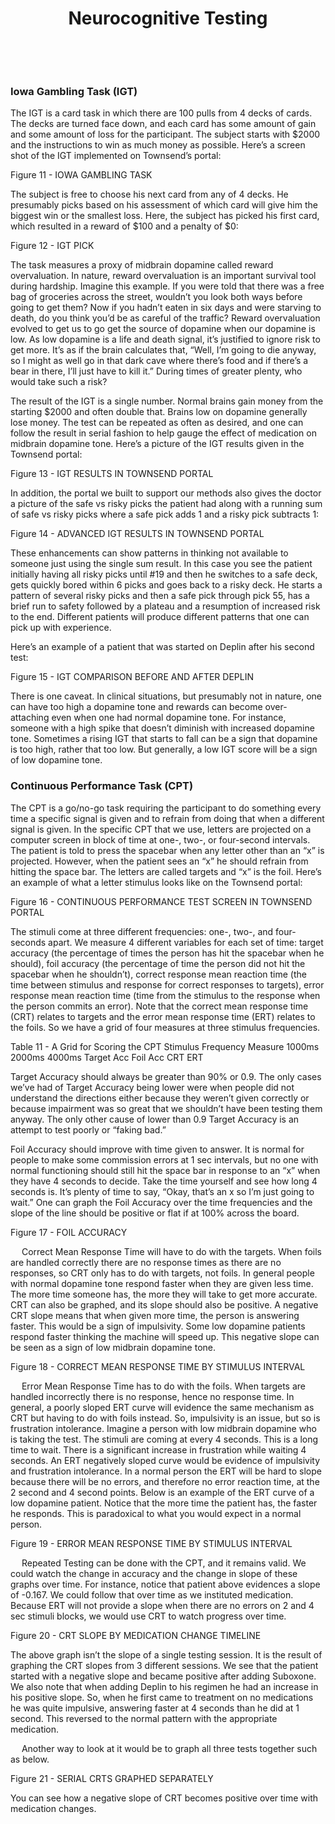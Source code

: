 

















<center><h1>Neurocognitive Testing</h1></center>
 <div style="page-break-after: always;"></div>


 
### Iowa Gambling Task (IGT)

The IGT is a card task in which there are 100 pulls from 4 decks of cards. The decks are turned face down, and each card has some amount of gain and some amount of loss for the participant. The subject starts with $2000 and the instructions to win as much money as possible. Here’s a screen shot of the IGT implemented on Townsend’s portal:


Figure 11 - IOWA GAMBLING TASK

The subject is free to choose his next card from any of 4 decks. He presumably picks based on his assessment of which card will give him the biggest win or the smallest loss. Here, the subject has picked his first card, which resulted in a reward of $100 and a penalty of $0:


Figure 12 - IGT PICK

The task measures a proxy of midbrain dopamine called reward overvaluation. In nature, reward overvaluation is an important survival tool during hardship. Imagine this example. If you were told that there was a free bag of groceries across the street, wouldn’t you look both ways before going to get them? Now if you hadn’t eaten in six days and were starving to death, do you think you’d be as careful of the traffic? Reward overvaluation evolved to get us to go get the source of dopamine when our dopamine is low. As low dopamine is a life and death signal, it’s justified to ignore risk to get more. It’s as if the brain calculates that, “Well, I’m going to die anyway, so I might as well go in that dark cave where there’s food and if there’s a bear in there, I’ll just have to kill it.” During times of greater plenty, who would take such a risk?

The result of the IGT is a single number. Normal brains gain money from the starting $2000 and often double that. Brains low on dopamine generally lose money. The test can be repeated as often as desired, and one can follow the result in serial fashion to help gauge the effect of medication on midbrain dopamine tone. Here’s a picture of the IGT results given in the Townsend portal:


Figure 13 - IGT RESULTS IN TOWNSEND PORTAL

In addition, the portal we built to support our methods also gives the doctor a picture of the safe vs risky picks the patient had along with a running sum of safe vs risky picks where a safe pick adds 1 and a risky pick subtracts 1:


Figure 14 - ADVANCED IGT RESULTS IN TOWNSEND PORTAL

These enhancements can show patterns in thinking not available to someone just using the single sum result. In this case you see the patient initially having all risky picks until #19 and then he switches to a safe deck, gets quickly bored within 6 picks and goes back to a risky deck. He starts a pattern of several risky picks and then a safe pick through pick 55, has a brief run to safety followed by a plateau and a resumption of increased risk to the end. Different patients will produce different patterns that one can pick up with experience.

Here’s an example of a patient that was started on Deplin after his second test:


Figure 15 - IGT COMPARISON BEFORE AND AFTER DEPLIN

There is one caveat. In clinical situations, but presumably not in nature, one can have too high a dopamine tone and rewards can become over-attaching even when one had normal dopamine tone. For instance, someone with a high spike that doesn’t diminish with increased dopamine tone. Sometimes a rising IGT that starts to fall can be a sign that dopamine is too high, rather that too low. But generally, a low IGT score will be a sign of low dopamine tone.

### Continuous Performance Task (CPT)

The CPT is a go/no-go task requiring the participant to do something every time a specific signal is given and to refrain from doing that when a different signal is given. In the specific CPT that we use, letters are projected on a computer screen in block of time at one-, two-, or four-second intervals. The patient is told to press the spacebar when any letter other than an “x” is projected. However, when the patient sees an “x” he should refrain from hitting the space bar. The letters are called targets and “x” is the foil. Here’s an example of what a letter stimulus looks like on the Townsend portal:


Figure 16 - CONTINUOUS PERFORMANCE TEST SCREEN IN TOWNSEND PORTAL

The stimuli come at three different frequencies: one-, two-, and four-seconds apart. We measure 4 different variables for each set of time: target accuracy (the percentage of times the person has hit the spacebar when he should), foil accuracy (the percentage of time the person did not hit the spacebar when he shouldn’t), correct response mean reaction time (the time between stimulus and response for correct responses to targets), error response mean reaction time (time from the stimulus to the response when the person commits an error). Note that the correct mean response time (CRT) relates to targets and the error mean response time (ERT) relates to the foils. So we have a grid of four measures at three stimulus frequencies.

Table 11 - A Grid for Scoring the CPT
	Stimulus Frequency
Measure	1000ms	2000ms	4000ms
Target Acc
Foil Acc
CRT
ERT


Target Accuracy should always be greater than 90% or 0.9. The only cases we’ve had of Target Accuracy being lower were when people did not understand the directions either because they weren’t given correctly or because impairment was so great that we shouldn’t have been testing them anyway. The only other cause of lower than 0.9 Target Accuracy is an attempt to test poorly or “faking bad.”













Foil Accuracy should improve with time given to answer. It is normal for people to make some commission errors at 1 sec intervals, but no one with normal functioning should still hit the space bar in response to an “x” when they have 4 seconds to decide. Take the time yourself and see how long 4 seconds is. It’s plenty of time to say, “Okay, that’s an x so I’m just going to wait.” One can graph the Foil Accuracy over the time frequencies and the slope of the line should be positive or flat if at 100% across the board.


Figure 17 - FOIL ACCURACY

 
Correct Mean Response Time will have to do with the targets. When foils are handled correctly there are no response times as there are no responses, so CRT only has to do with targets, not foils. In general people with normal dopamine tone respond faster when they are given less time. The more time someone has, the more they will take to get more accurate. CRT can also be graphed, and its slope should also be positive.  A negative CRT slope means that when given more time, the person is answering faster. This would be a sign of impulsivity. Some low dopamine patients respond faster thinking the machine will speed up. This negative slope can be seen as a sign of low midbrain dopamine tone.


Figure 18 - CORRECT MEAN RESPONSE TIME BY STIMULUS INTERVAL

 
Error Mean Response Time has to do with the foils. When targets are handled incorrectly there is no response, hence no response time. In general, a poorly sloped ERT curve will evidence the same mechanism as CRT but having to do with foils instead. So, impulsivity is an issue, but so is frustration intolerance. Imagine a person with low midbrain dopamine who is taking the test. The stimuli are coming at every 4 seconds. This is a long time to wait. There is a significant increase in frustration while waiting 4 seconds. An ERT negatively sloped curve would be evidence of impulsivity and frustration intolerance. In a normal person the ERT will be hard to slope because there will be no errors, and therefore no error reaction time, at the 2 second and 4 second points. Below is an example of the ERT curve of a low dopamine patient. Notice that the more time the patient has, the faster he responds. This is paradoxical to what you would expect in a normal person.


Figure 19 - ERROR MEAN RESPONSE TIME BY STIMULUS INTERVAL

 
Repeated Testing can be done with the CPT, and it remains valid. We could watch the change in accuracy and the change in slope of these graphs over time.  For instance, notice that patient above evidences a slope of -0.167. We could follow that over time as we instituted medication. Because ERT will not provide a slope when there are no errors on 2 and 4 sec stimuli blocks, we would use CRT to watch progress over time.


Figure 20 - CRT SLOPE BY MEDICATION CHANGE TIMELINE


The above graph isn’t the slope of a single testing session. It is the result of graphing the CRT slopes from 3 different sessions. We see that the patient started with a negative slope and became positive after adding Suboxone. We also note that when adding Deplin to his regimen he had an increase in his positive slope. So, when he first came to treatment on no medications he was quite impulsive, answering faster at 4 seconds than he did at 1 second. This reversed to the normal pattern with the appropriate medication.

 
Another way to look at it would be to graph all three tests together such as below.


Figure 21 - SERIAL CRTS GRAPHED SEPARATELY

You can see how a negative slope of CRT becomes positive over time with medication changes.
